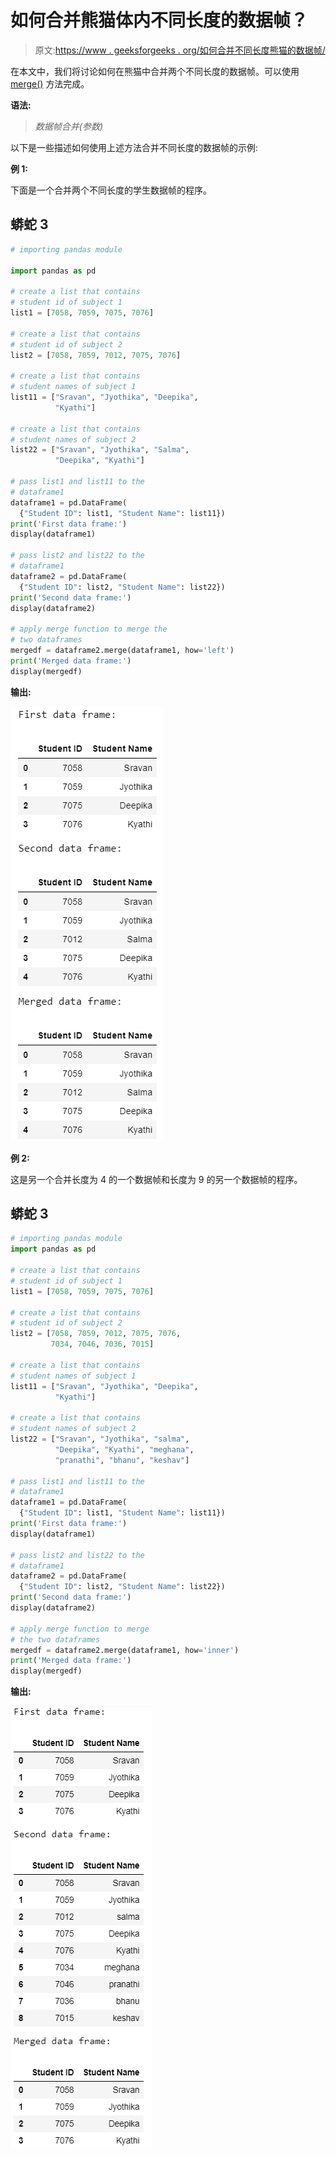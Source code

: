 # 如何合并熊猫体内不同长度的数据帧？

> 原文:[https://www . geeksforgeeks . org/如何合并不同长度熊猫的数据帧/](https://www.geeksforgeeks.org/how-to-merge-dataframes-of-different-length-in-pandas/)

在本文中，我们将讨论如何在熊猫中合并两个不同长度的数据帧。可以使用 [merge()](https://www.geeksforgeeks.org/joining-two-pandas-dataframes-using-merge/) 方法完成。

**语法:**

> *数据帧合并(参数)*

以下是一些描述如何使用上述方法合并不同长度的数据帧的示例:

**例 1:**

下面是一个合并两个不同长度的学生数据帧的程序。

## 蟒蛇 3

```py
# importing pandas module

import pandas as pd

# create a list that contains 
# student id of subject 1
list1 = [7058, 7059, 7075, 7076]

# create a list that contains
# student id of subject 2
list2 = [7058, 7059, 7012, 7075, 7076]

# create a list that contains 
# student names of subject 1
list11 = ["Sravan", "Jyothika", "Deepika",
          "Kyathi"]

# create a list that contains 
# student names of subject 2
list22 = ["Sravan", "Jyothika", "Salma", 
          "Deepika", "Kyathi"]

# pass list1 and list11 to the
# dataframe1
dataframe1 = pd.DataFrame(
  {"Student ID": list1, "Student Name": list11})
print('First data frame:')
display(dataframe1)

# pass list2 and list22 to the
# dataframe1
dataframe2 = pd.DataFrame(
  {"Student ID": list2, "Student Name": list22})
print('Second data frame:')
display(dataframe2)

# apply merge function to merge the
# two dataframes
mergedf = dataframe2.merge(dataframe1, how='left')
print('Merged data frame:')
display(mergedf)
```

**输出:**

![](img/9d8fb6c923fb3d35c47a1cb2c015815c.png)

**例 2:**

这是另一个合并长度为 4 的一个数据帧和长度为 9 的另一个数据帧的程序。

## 蟒蛇 3

```py
# importing pandas module
import pandas as pd

# create a list that contains
# student id of subject 1
list1 = [7058, 7059, 7075, 7076]

# create a list that contains
# student id of subject 2
list2 = [7058, 7059, 7012, 7075, 7076,
         7034, 7046, 7036, 7015]

# create a list that contains
# student names of subject 1
list11 = ["Sravan", "Jyothika", "Deepika",
          "Kyathi"]

# create a list that contains
# student names of subject 2
list22 = ["Sravan", "Jyothika", "salma", 
          "Deepika", "Kyathi", "meghana",
          "pranathi", "bhanu", "keshav"]

# pass list1 and list11 to the
# dataframe1
dataframe1 = pd.DataFrame(
  {"Student ID": list1, "Student Name": list11})
print('First data frame:')
display(dataframe1)

# pass list2 and list22 to the 
# dataframe1
dataframe2 = pd.DataFrame(
  {"Student ID": list2, "Student Name": list22})
print('Second data frame:')
display(dataframe2)

# apply merge function to merge
# the two dataframes
mergedf = dataframe2.merge(dataframe1, how='inner')
print('Merged data frame:')
display(mergedf)
```

**输出:**

![](img/022ce0e6f70149b0dda3faf92bd34e6c.png)